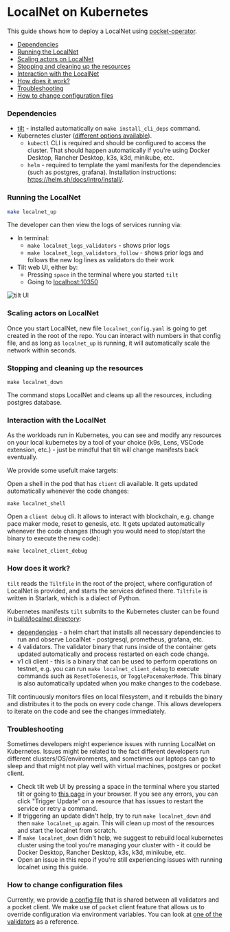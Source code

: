 # LocalNet on Kubernetes <!-- omit in toc -->

This guide shows how to deploy a LocalNet using [pocket-operator](https://github.com/pokt-network/pocket-operator).

- [Dependencies](#dependencies)
- [Running the LocalNet](#running-the-localnet)
- [Scaling actors on LocalNet](#scaling-actors-on-localnet)
- [Stopping and cleaning up the resources](#stopping-and-cleaning-up-the-resources)
- [Interaction with the LocalNet](#interaction-with-the-localnet)
- [How does it work?](#how-does-it-work)
- [Troubleshooting](#troubleshooting)
- [How to change configuration files](#how-to-change-configuration-files)

### Dependencies

- [tilt](https://docs.tilt.dev/install.html) - installed automatically on `make install_cli_deps` command.
- Kubernetes cluster ([different options available](https://docs.tilt.dev/choosing_clusters.html)).
  - `kubectl` CLI is required and should be configured to access the cluster. That should happen automatically if you're using Docker Desktop, Rancher Desktop, k3s, k3d, minikube, etc.
  - `helm` - required to template the yaml manifests for the dependencies (such as postgres, grafana). Installation instructions: https://helm.sh/docs/intro/install/.

### Running the LocalNet

```bash
make localnet_up
```

The developer can then view the logs of services running via:

- In terminal:
  - `make localnet_logs_validators` - shows prior logs
  - `make localnet_logs_validators_follow` - shows prior logs and follows the new log lines as validators do their work
- Tilt web UI, either by:
  - Pressing `space` in the terminal where you started `tilt`
  - Going to [localhost:10350](http://localhost:10350/)

![tilt UI](tilt-ui.png)

### Scaling actors on LocalNet

Once you start LocalNet, new file `localnet_config.yaml` is going to get created in the root of the repo. You can interact with numbers in that config file, and as long as `localnet_up` is running, it will automatically scale the network within seconds.

### Stopping and cleaning up the resources

```
make localnet_down
```

The command stops LocalNet and cleans up all the resources, including postgres database.

### Interaction with the LocalNet

As the workloads run in Kubernetes, you can see and modify any resources on your local kubernetes by a tool of your choice (k9s, Lens, VSCode extension, etc.) - just be mindful that tilt will change manifests back eventually.

We provide some usefult make targets:

Open a shell in the pod that has `client` cli available. It gets updated automatically whenever the code changes:

```
make localnet_shell
```

Open a `client debug` cli. It allows to interact with blockchain, e.g. change pace maker mode, reset to genesis, etc. It gets updated automatically whenever the code changes (though you would need to stop/start the binary to execute the new code):

```
make localnet_client_debug
```

### How does it work?

`tilt` reads the `Tiltfile` in the root of the project, where configuration of LocalNet is provided, and starts the services defined there. `Tiltfile` is written in Starlark, which is a dialect of Python.

Kubernetes manifests `tilt` submits to the Kubernetes cluster can be found in [build/localnet directory](../..//build/localnet):

- [dependencies](../../build/localnet/dependencies/) - a helm chart that installs all necessary dependencies to run and observe LocalNet - postgresql, prometheus, grafana, etc.
- 4 validators. The validator binary that runs inside of the container gets updated automatically and process restarted on each code change.
- v1 cli client - this is a binary that can be used to perform operations on testnet, e.g. you can run `make localnet_client_debug` to execute commands such as `ResetToGenesis`, or `TogglePacemakerMode`. This binary is also automatically updated when you make changes to the codebase.

Tilt continuously monitors files on local filesystem, and it rebuilds the binary and distributes it to the pods on every code change. This allows developers to iterate on the code and see the changes immediately.

### Troubleshooting

Sometimes developers might experience issues with running LocalNet on Kubernetes. Issues might be related to the fact different developers run different clusters/OS/environments, and sometimes our laptops can go to sleep and that might not play well with virtual machines, postgres or pocket client.

- Check tilt web UI by pressing a space in the terminal where you started tilt or going to [this page](http://localhost:10350/) in your browser. If you see any errors, you can click "Trigger Update" on a resource that has issues to restart the service or retry a command.
- If triggering an update didn't help, try to run `make localnet_down` and then `make localnet_up` again. This will clean up most of the resources and start the localnet from scratch.
- If `make localnet_down` didn't help, we suggest to rebuild local kubernetes cluster using the tool you're managing your cluster with - it could be Docker Desktop, Rancher Desktop, k3s, k3d, minikube, etc.
- Open an issue in this repo if you're still experiencing issues with running localnet using this guide.

### How to change configuration files

Currently, we provide [a config file](../../build/localnet/configs.yaml) that is shared between all validators and a pocket client. We make use of `pocket` client feature that allows us to override configuration via environment variables. You can look at [one of the validators](../../build/localnet/v1-validator1.yaml) as a reference.
